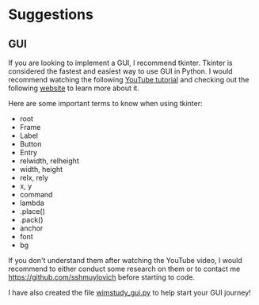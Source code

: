 # Suggestions
## GUI

If you are looking to implement a GUI, I recommend tkinter. Tkinter is considered the fastest and easiest way to use GUI in Python. I would recommend watching the following [YouTube tutorial](https://www.youtube.com/watch?v=D8-snVfekto&ab_channel=KeithGalli) and checking out the following [website](https://www.tutorialspoint.com/python/python_gui_programming.htm) to learn more about it.

Here are some important terms to know when using tkinter: 
* root
* Frame
* Label
* Button
* Entry
* relwidth, relheight
* width, height
* relx, rely
* x, y
* command
* lambda
* .place()
* .pack()
* anchor
* font
* bg

If you don't understand them after watching the YouTube video, I would recommend to either conduct some research on them or to contact me <https://github.com/sshmuylovich> before starting to code.

I have also created the file [wimstudy_gui.py](https://github.com/sshmuylovich/wimstudy/blob/main/dashboard/wimstudy_gui.py) to help start your GUI journey!
